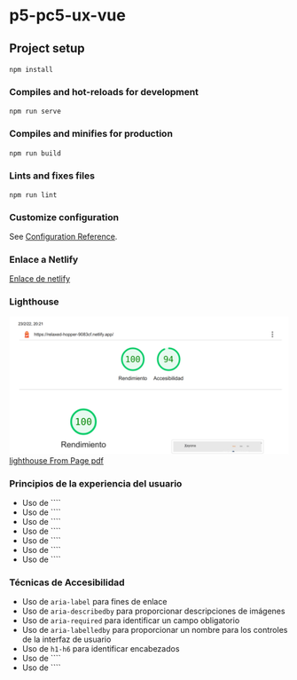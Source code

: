 # p5-pc5-ux-vue

## Project setup
```
npm install
```

### Compiles and hot-reloads for development
```
npm run serve
```

### Compiles and minifies for production
```
npm run build
```

### Lints and fixes files
```
npm run lint
```

### Customize configuration
See [Configuration Reference](https://cli.vuejs.org/config/).

### Enlace a Netlify
[Enlace de netlify](https://relaxed-hopper-9083cf.netlify.app/)

### Lighthouse
![lighthouse From Page](doc/lighthouseFromPage.PNG)
[lighthouse From Page pdf](doc/lighthouse.pdf)

### Principios de la experiencia del usuario
- Uso de ````
- Uso de ````
- Uso de ````
- Uso de ````
- Uso de ````
- Uso de ````
- Uso de ````

### Técnicas de Accesibilidad
- Uso de ``aria-label`` para fines de enlace
- Uso de ``aria-describedby`` para proporcionar descripciones de imágenes
- Uso de ``aria-required`` para identificar un campo obligatorio
- Uso de ``aria-labelledby`` para proporcionar un nombre para los controles de la interfaz de usuario
- Uso de ``h1-h6`` para identificar encabezados
- Uso de ```` 
- Uso de ```` 